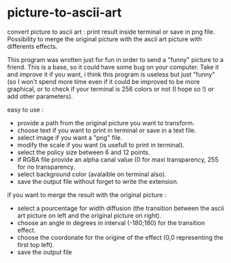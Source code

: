 # picture-to-ascii-art

convert picture to ascii art : print result inside terminal or save in png file. Possibility to merge the original picture with the ascii art picture with differents effects.

This program was wrotten just for fun in order to send a "funny" picture to a friend. This is a base, so it could have some bug on your computer. Take it and improve it if you want, i think this program is useless but just "funny" (so I won't spend more time even if it could be improved to be more graphical, or to check if your terminal is 256 colors or not (I hope so !) or add other parameters).

easy to use :
- provide a path from the original picture you want to transform.
- choose text if you want to print in terminal or save in a text file.
- select image if you want a "png" file.
- modify the scale if you want (is usefull to print in terminal).
- select the policy size between 6 and 12 points.
- if RGBA file provide an alpha canal value (0 for maxi transparency, 255 for no transparency.
- select background color (avalaible on terminal also).
- save the output file without forget to write the extension.

if you want to merge the result with the original picture :
- select a pourcentage for width diffusion (the transition between the ascii art picture on left and the original picture on right).
- choose an angle in degrees in interval (-180;180) for the transition effect.
- choose the coordonate for the origine of the effect (0,0 representing the first top left).
- save the output file

